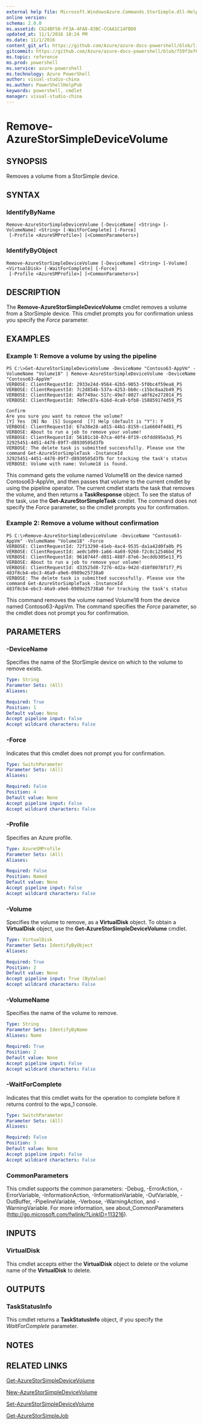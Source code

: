 ```yaml
---
external help file: Microsoft.WindowsAzure.Commands.StorSimple.dll-Help.xml
online version: 
schema: 2.0.0
ms.assetid: C624BF50-FF3A-4FA8-83BC-CCAA1C14FBD0
updated_at: 11/1/2016 10:24 PM
ms.date: 11/1/2016
content_git_url: https://github.com/Azure/azure-docs-powershell/blob/live/azureps-cmdlets-docs/ServiceManagement/Azure.StorSimple/v1.6.1/Remove-AzureStorSimpleDeviceVolume.md
gitcommit: https://github.com/Azure/azure-docs-powershell/blob/f59f3ef60bc592383812213e69fd77ba950759ed/azureps-cmdlets-docs/ServiceManagement/Azure.StorSimple/v1.6.1/Remove-AzureStorSimpleDeviceVolume.md
ms.topic: reference
ms.prod: powershell
ms.service: azure-powershell
ms.technology: Azure PowerShell
author: visual-studio-china
ms.author: PowerShellHelpPub
keywords: powershell, cmdlet
manager: visual-studio-china
---
```


# Remove-AzureStorSimpleDeviceVolume

## SYNOPSIS
Removes a volume from a StorSimple device.

## SYNTAX

### IdentifyByName
```
Remove-AzureStorSimpleDeviceVolume [-DeviceName] <String> [-VolumeName] <String> [-WaitForComplete] [-Force]
 [-Profile <AzureSMProfile>] [<CommonParameters>]
```

### IdentifyByObject
```
Remove-AzureStorSimpleDeviceVolume [-DeviceName] <String> [-Volume] <VirtualDisk> [-WaitForComplete] [-Force]
 [-Profile <AzureSMProfile>] [<CommonParameters>]
```

## DESCRIPTION
The **Remove-AzureStorSimpleDeviceVolume** cmdlet removes a volume from a StorSimple device.
This cmdlet prompts you for confirmation unless you specify the *Force* parameter.

## EXAMPLES

### Example 1: Remove a volume by using the pipeline
```
PS C:\>Get-AzureStorSimpleDeviceVolume -DeviceName "Contoso63-AppVm" -VolumeName "Volume18" | Remove-AzureStorSimpleDeviceVolume -DeviceName "Contoso63-AppVm"
VERBOSE: ClientRequestId: 2933e24d-9564-42b5-9053-5f0bc4f59ea8_PS
VERBOSE: ClientRequestId: 7c2d854b-537a-4253-bb0c-c15bc8aa2b49_PS
VERBOSE: ClientRequestId: 4bf749ac-517c-49e7-8027-a8f62e272014_PS
VERBOSE: ClientRequestId: 7d9ec87a-616d-4ca9-bfb8-158859174d59_PS

Confirm
Are you sure you want to remove the volume? 
[Y] Yes  [N] No  [S] Suspend  [?] Help (default is "Y"): Y
VERBOSE: ClientRequestId: 67a38e28-a015-44b1-8159-c1a6604f4d81_PS
VERBOSE: About to run a job to remove your volume! 
VERBOSE: ClientRequestId: 56101c10-07ca-40f4-8f19-c6fdd895e3a5_PS
32925451-4451-4478-89f7-d8930505d3fb
VERBOSE: The delete task is submitted successfully. Please use the command Get-AzureStorSimpleTask -InstanceId
32925451-4451-4478-89f7-d8930505d3fb for tracking the task's status
VERBOSE: Volume with name: Volume18 is found.
```

This command gets the volume named Volume18 on the device named Contoso63-AppVm, and then passes that volume to the current cmdlet by using the pipeline operator.
The current cmdlet starts the task that removes the volume, and then returns a **TaskResponse** object.
To see the status of the task, use the **Get-AzureStorSimpleTask** cmdlet.
The command does not specify the *Force* parameter, so the cmdlet prompts you for confirmation.

### Example 2: Remove a volume without confirmation
```
PS C:\>Remove-AzureStorSimpleDeviceVolume -DeviceName "Contoso63-AppVm" -VolumeName "Volume18" -Force
VERBOSE: ClientRequestId: 72f13290-41eb-4ac4-9535-da1a42d0fa0b_PS
VERBOSE: ClientRequestId: ae0c1d99-1a66-4a69-9260-f2c8c12546bd_PS
VERBOSE: ClientRequestId: 9610744f-d031-488f-87e6-3ecddb305e13_PS
VERBOSE: About to run a job to remove your volume! 
VERBOSE: ClientRequestId: d33525d8-7276-4d2a-942d-d10f8078f1f7_PS
483f8cb4-ebc3-46a9-a9e6-0989e25738a0
VERBOSE: The delete task is submitted successfully. Please use the command Get-AzureStorSimpleTask -InstanceId
483f8cb4-ebc3-46a9-a9e6-0989e25738a0 for tracking the task's status
```

This command removes the volume named Volume18 from the device named Contoso63-AppVm.
The command specifies the *Force* parameter, so the cmdlet does not prompt you for confirmation.

## PARAMETERS

### -DeviceName
Specifies the name of the StorSimple device on which to the volume to remove exists.

```yaml
Type: String
Parameter Sets: (All)
Aliases: 

Required: True
Position: 1
Default value: None
Accept pipeline input: False
Accept wildcard characters: False
```

### -Force
Indicates that this cmdlet does not prompt you for confirmation.

```yaml
Type: SwitchParameter
Parameter Sets: (All)
Aliases: 

Required: False
Position: 4
Default value: None
Accept pipeline input: False
Accept wildcard characters: False
```

### -Profile
Specifies an Azure profile.

```yaml
Type: AzureSMProfile
Parameter Sets: (All)
Aliases: 

Required: False
Position: Named
Default value: None
Accept pipeline input: False
Accept wildcard characters: False
```

### -Volume
Specifies the volume to remove, as a **VirtualDisk** object.
To obtain a **VirtualDisk** object, use the **Get-AzureStorSimpleDeviceVolume** cmdlet.

```yaml
Type: VirtualDisk
Parameter Sets: IdentifyByObject
Aliases: 

Required: True
Position: 2
Default value: None
Accept pipeline input: True (ByValue)
Accept wildcard characters: False
```

### -VolumeName
Specifies the name of the volume to remove.

```yaml
Type: String
Parameter Sets: IdentifyByName
Aliases: Name

Required: True
Position: 2
Default value: None
Accept pipeline input: False
Accept wildcard characters: False
```

### -WaitForComplete
Indicates that this cmdlet waits for the operation to complete before it returns control to the wps_1 console.

```yaml
Type: SwitchParameter
Parameter Sets: (All)
Aliases: 

Required: False
Position: 3
Default value: None
Accept pipeline input: False
Accept wildcard characters: False
```

### CommonParameters
This cmdlet supports the common parameters: -Debug, -ErrorAction, -ErrorVariable, -InformationAction, -InformationVariable, -OutVariable, -OutBuffer, -PipelineVariable, -Verbose, -WarningAction, and -WarningVariable. For more information, see about_CommonParameters (http://go.microsoft.com/fwlink/?LinkID=113216).

## INPUTS

### VirtualDisk
This cmdlet accepts either the **VirtualDisk** object to delete or the volume name of the **VirtualDisk** to delete.

## OUTPUTS

### TaskStatusInfo
This cmdlet returns a **TaskStatusInfo** object, if you specify the *WaitForComplete* parameter.

## NOTES

## RELATED LINKS

[Get-AzureStorSimpleDeviceVolume](xref:ServiceManagement/Azure.StorSimple/v1.6.1/Get-AzureStorSimpleDeviceVolume.md)

[New-AzureStorSimpleDeviceVolume](xref:ServiceManagement/Azure.StorSimple/v1.6.1/New-AzureStorSimpleDeviceVolume.md)

[Set-AzureStorSimpleDeviceVolume](xref:ServiceManagement/Azure.StorSimple/v1.6.1/Set-AzureStorSimpleDeviceVolume.md)

[Get-AzureStorSimpleJob](xref:ServiceManagement/Azure.StorSimple/v1.6.1/Get-AzureStorSimpleJob.md)


